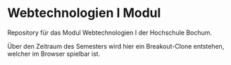# Webtechnologien I Modul
 Repository für das Modul Webtechnologien I der Hochschule Bochum.

Über den Zeitraum des Semesters wird hier ein Breakout-Clone entstehen, welcher im Browser spielbar ist.
